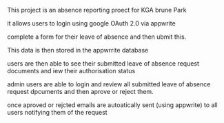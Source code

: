 This project is an absence reporting proect for KGA brune Park

it allows users to login using google OAuth 2.0 via appwrite

complete a form for their leave of absence and then ubmit this.

This data is then stored in the appwrrite database

users are then able to see their submitted leave of absence request documents and iew their authorisation status

admin users are able to login and review all submitted leave of absence request dpcuments and then aprove or reject them.

once aproved or rejcted emails are autoatically sent (using appwrite) to all users notifying them of the request